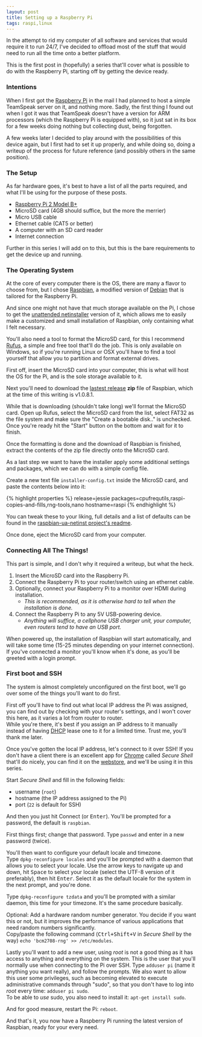 ```yaml
---
layout: post
title: Setting up a Raspberry Pi
tags: raspi,linux
---
```

In the attempt to rid my computer of all software and services that would require it to run 24/7, I've decided to offload most of the stuff that would need to run all the time onto a better platform.

This is the first post in (hopefully) a series that'll cover what is possible to do with the Raspberry Pi, starting off by getting the device ready.
<!--more-->

### Intentions

When I first got the [Raspberry Pi](//www.raspberrypi.org/help/what-is-a-raspberry-pi/) in the mail I had planned to host a simple TeamSpeak server on it, and nothing more. Sadly, the first thing I found out when I got it was that TeamSpeak doesn't have a version for ARM processors (which the Raspberry Pi is equipped with), so it just sat in its box for a few weeks doing nothing but collecting dust, being forgotten.

A few weeks later I decided to play around with the possibilities of this device again, but I first had to set it up properly, and while doing so, doing a writeup of the process for future reference (and possibly others in the same position).

### The Setup

As far hardware goes, it's best to have a list of all the parts required, and what I'll be using for the purpose of these posts.

- [Raspberry Pi 2 Model B+](//www.raspberrypi.org/products/model-b-plus/)
- MicroSD card (4GB should suffice, but the more the merrier)
- Micro USB cable
- Ethernet cable (CAT5 or better)
- A computer with an SD card reader
- Internet connection

Further in this series I will add on to this, but this is the bare requirements to get the device up and running.

### The Operating System

At the core of every computer there is the OS, there are many a flavor to choose from, but I chose [Raspbian](//www.raspbian.org/), a modified version of [Debian](//www.debian.org/) that is tailored for the Raspberry Pi.

And since one might not have that much storage available on the Pi, I chose to get the [unattended netinstaller](//github.com/debian-pi/raspbian-ua-netinst) version of it, which allows me to easily make a customized and small installation of Raspbian, only containing what I felt necessary.

You'll also need a tool to format the MicroSD card, for this I recommend [Rufus](//rufus.akeo.ie/), a simple and free tool that'll do the job. This is only available on Windows, so if you're running Linux or OSX you'll have to find a tool yourself that allow you to partition and format external drives.

First off, insert the MicroSD card into your computer, this is what will host the OS for the Pi, and is the sole storage available to it.

Next you'll need to download the [lastest release](//github.com/debian-pi/raspbian-ua-netinst/releases/latest) **zip** file of Raspbian, which at the time of this writing is v1.0.8.1.

While that is downloading (shouldn't take long) we'll format the MicroSD card. Open up Rufus, select the MicroSD card from the list, select FAT32 as the file system and make sure the "Create a bootable disk.." is unchecked. Once you're ready hit the "Start" button on the bottom and wait for it to finish.

Once the formatting is done and the download of Raspbian is finished, extract the contents of the zip file directly onto the MicroSD card.

As a last step we want to have the installer apply some additional settings and packages, which we can do with a simple config file.

Create a new text file `installer-config.txt` inside the MicroSD card, and paste the contents below into it:

{% highlight properties %}
release=jessie
packages=cpufrequtils,raspi-copies-and-fills,rng-tools,nano
hostname=raspi
{% endhighlight %}

You can tweak these to your liking, full details and a list of defaults can be found in the [raspbian-ua-netinst project's readme](//github.com/debian-pi/raspbian-ua-netinst#installer-customization).

Once done, eject the MicroSD card from your computer.

### Connecting All The Things!

This part is simple, and I don't why it required a writeup, but what the heck.

1. Insert the MicroSD card into the Raspberry Pi.
2. Connect the Raspberry Pi to your router/switch using an ethernet cable.
3. Optionally, connect your Raspberry Pi to a monitor over HDMI during installation.
	- *This is recommended, as it is otherwise hard to tell when the installation is done.*
4. Connect the Raspberry Pi to any 5V USB-powering device.
	- *Anything will suffice, a cellphone USB charger unit, your computer, even routers tend to have an USB port.*

When powered up, the installation of Raspbian will start automatically, and will take some time (15-25 minutes depending on your internet connection).
If you've connected a monitor you'll know when it's done, as you'll be greeted with a login prompt.

### First boot and SSH

The system is almost completely unconfigured on the first boot, we'll go over some of the things you'll want to do first.

First off you'll have to find out what local IP address the Pi was assigned, you can find out by checking with your router's settings, and I won't cover this here, as it varies a lot from router to router.  
While you're there, it's best if you assign an IP address to it manually instead of having [DHCP](https://en.wikipedia.org/wiki/Dynamic_Host_Configuration_Protocol) lease one to it for a limited time. Trust me, you'll thank me later.

Once you've gotten the local IP address, let's connect to it over SSH! If you don't have a client there is an excellent app for [Chrome](//www.google.com/chrome/browser/) called *Secure Shell* that'll do nicely, you can find it on the [webstore](//chrome.google.com/webstore/detail/secure-shell/pnhechapfaindjhompbnflcldabbghjo), and we'll be using it in this series.

Start *Secure Shell* and fill in the following fields:

- username (`root`)
- hostname (the IP address assigned to the Pi)
- port (`22` is default for SSH)

And then you just hit Connect (or <kbd>Enter</kbd>). You'll be prompted for a password, the default is `raspbian`.

First things first; change that password. Type `passwd` and enter in a new password (twice).

You'll then want to configure your default locale and timezone.  
Type `dpkg-reconfigure locales` and you'll be prompted with a daemon that allows you to select your locale. Use the arrow keys to navigate up and down, hit <kbd>Space</kbd> to select your locale (select the UTF-8 version of it preferably), then hit <kbd>Enter</kbd>. Select it as the default locale for the system in the next prompt, and you're done.

Type `dpkg-reconfigure tzdata` and you'll be prompted with a similar daemon, this time for your timezone. It's the same procedure basically.

Optional: Add a hardware random number generator. You decide if you want this or not, but it improves the performance of various applications that need random numbers significantly.  
Copy/paste the following command (<kbd>Ctrl+Shift+V</kbd> in *Secure Shell* by the way) `echo 'bcm2708-rng' >> /etc/modules`.

Lastly you'll want to add a new user, using *root* is not a good thing as it has access to anything and everything on the system. This is the user that you'll normally use when connecting to the Pi over SSH.
Type `adduser pi` (name it anything you want really), and follow the prompts. We also want to allow this user some privileges, such as becoming elevated to execute administrative commands through "sudo", so that you don't have to log into *root* every time: `adduser pi sudo`.  
To be able to _use_ sudo, you also need to install it: `apt-get install sudo`.

And for good measure, restart the Pi: `reboot`.

And that's it, you now have a Raspberry Pi running the latest version of Raspbian, ready for your every need.

